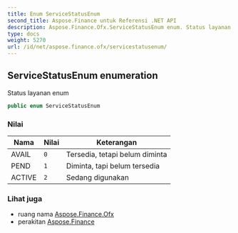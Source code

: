 ```yaml
---
title: Enum ServiceStatusEnum
second_title: Aspose.Finance untuk Referensi .NET API
description: Aspose.Finance.Ofx.ServiceStatusEnum enum. Status layanan enum
type: docs
weight: 5270
url: /id/net/aspose.finance.ofx/servicestatusenum/
---
```

## ServiceStatusEnum enumeration

Status layanan enum

```csharp
public enum ServiceStatusEnum
```

### Nilai

| Nama | Nilai | Keterangan |
| --- | --- | --- |
| AVAIL | `0` | Tersedia, tetapi belum diminta |
| PEND | `1` | Diminta, tapi belum tersedia |
| ACTIVE | `2` | Sedang digunakan |

### Lihat juga

* ruang nama [Aspose.Finance.Ofx](../../aspose.finance.ofx/)
* perakitan [Aspose.Finance](../../)


